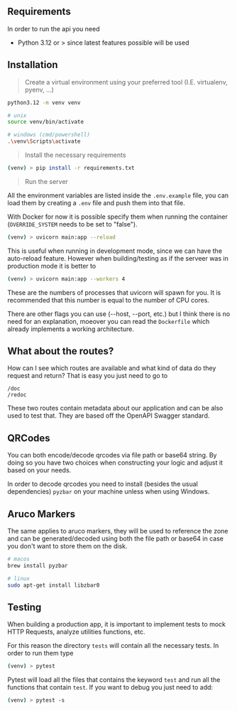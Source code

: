## Requirements

In order to run the api you need

- Python 3.12 or > since latest features possible will be used

## Installation

> Create a virtual environment using your preferred tool (I.E. virtualenv, pyenv, ...)

```bash
python3.12 -m venv venv

# unix
source venv/bin/activate

# windows (cmd/powershell)
.\venv\Scripts\activate
```

> Install the necessary requirements

```bash
(venv) > pip install -r requirements.txt
```

> Run the server

All the environment variables are listed inside the `.env.example` file, you can load them by creating a `.env` file and push them into that file.

With Docker for now it is possible specify them when running the container (`OVERRIDE_SYSTEM` needs to be set to "false").

```bash
(venv) > uvicorn main:app --reload
```

This is useful when running in development mode, since we can have the auto-reload feature. However when building/testing as if the serveer was in production mode it is better to

```bash
(venv) > uvicorn main:app --workers 4
```

These are the numbers of processes that uvicorn will spawn for you. It is recommended that this number is equal to the number of CPU cores.

There are other flags you can use (--host, --port, etc.) but I think there is no need for an explanation, moeover you can read the `Dockerfile` which already implements a working architecture.

## What about the routes?

How can I see which routes are available and what kind of data do they request and return? That is easy you just need to go to

```
/doc
/redoc
```

These two routes contain metadata about our application and can be also used to test that. They are based off the OpenAPI Swagger standard.

## QRCodes

You can both encode/decode qrcodes via file path or base64 string. By doing so you have two choices when constructing your logic and adjust it based on your needs.

In order to decode qrcodes you need to install (besides the usual dependencies) `pyzbar` on your machine unless when using Windows.

## Aruco Markers

The same applies to aruco markers, they will be used to reference the zone and can be generated/decoded using both the file path or base64 in case you don't want to store them on the disk.

```bash
# macos
brew install pyzbar

# linux
sudo apt-get install libzbar0
```

## Testing

When building a production app, it is important to implement tests to mock HTTP Requests, analyze utilities functions, etc.

For this reason the directory `tests` will contain all the necessary tests. In order to run them type

```bash
(venv) > pytest
```

Pytest will load all the files that contains the keyword `test` and run all the functions that contain `test`. If you want to debug you just need to add:

```bash
(venv) > pytest -s
```